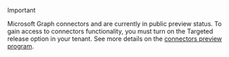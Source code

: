 ﻿---
author: jasonjoh
ms.topic: include
ms.date: 11/15/2019
---

<!-- markdownlint-disable MD041-->

> [!IMPORTANT]
> Microsoft Graph connectors and  are currently in public preview status. To gain access to connectors functionality, you must turn on the Targeted release option in your tenant. See more details on the [connectors preview program](/microsoftsearch/connectors-preview).

